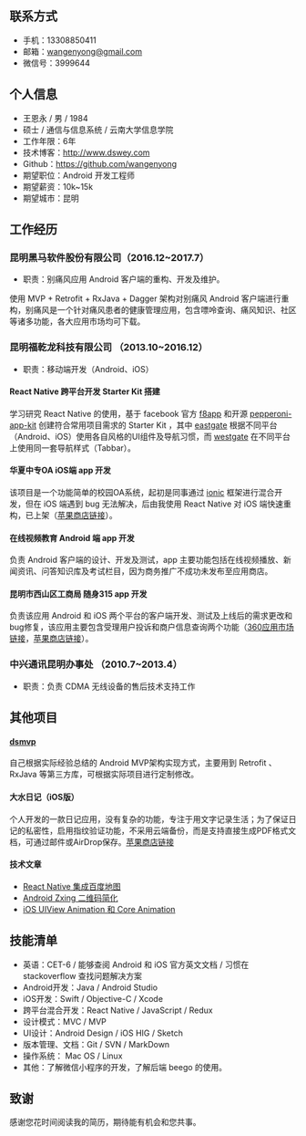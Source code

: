## 联系方式

* 手机：13308850411
* 邮箱：wangenyong@gmail.com
* 微信号：3999644

## 个人信息

* 王恩永 / 男 / 1984
* 硕士 / 通信与信息系统 / 云南大学信息学院
* 工作年限：6年
* 技术博客：http://www.dswey.com
* Github：https://github.com/wangenyong
* 期望职位：Android 开发工程师
* 期望薪资：10k~15k
* 期望城市：昆明

## 工作经历

### 昆明黑马软件股份有限公司（2016.12~2017.7）

* 职责：别痛风应用 Android 客户端的重构、开发及维护。

使用 MVP + Retrofit + RxJava + Dagger 架构对别痛风 Android 客户端进行重构，别痛风是一个针对痛风患者的健康管理应用，包含嘌呤查询、痛风知识、社区等诸多功能，各大应用市场均可下载。

### 昆明福乾龙科技有限公司 （2013.10~2016.12）

* 职责：移动端开发（Android、iOS）

#### React Native 跨平台开发 Starter Kit 搭建

学习研究 React Native 的使用，基于 facebook 官方 [f8app](https://github.com/fbsamples/f8app) 和开源 [pepperoni-app-kit](https://github.com/futurice/pepperoni-app-kit) 创建符合常用项目需求的 Starter Kit ，其中 [eastgate](https://github.com/wangenyong/eastgate) 根据不同平台（Android、iOS）使用各自风格的UI组件及导航习惯，而 [westgate](https://github.com/wangenyong/westgate) 在不同平台上使用同一套导航样式（Tabbar）。

#### 华夏中专OA iOS端 app 开发

该项目是一个功能简单的校园OA系统，起初是同事通过 [ionic](https://ionicframework.com/) 框架进行混合开发，但在 iOS 端遇到 bug 无法解决，后由我使用 React Native 对 iOS 端快速重构，已上架（[苹果商店链接](https://appsto.re/cn/Ew3ndb.i)）。

#### 在线视频教育 Android 端 app 开发

负责 Android 客户端的设计、开发及测试，app 主要功能包括在线视频播放、新闻资讯、问答知识库及考试栏目，因为商务推广不成功未发布至应用商店。

#### 昆明市西山区工商局 随身315 app 开发

负责该应用 Android 和 iOS 两个平台的客户端开发、测试及上线后的需求更改和bug修复，该应用主要包含受理用户投诉和商户信息查询两个功能（[360应用市场链接](http://zhushou.360.cn/detail/index/soft_id/1596252?recrefer=SE_D_%E9%9A%8F%E8%BA%AB315)，[苹果商店链接](https://appsto.re/cn/qwnj1.i)）。

### 中兴通讯昆明办事处  （2010.7~2013.4）

* 职责：负责 CDMA 无线设备的售后技术支持工作

## 其他项目

#### [dsmvp](https://github.com/wangenyong/dsmvp)

自己根据实际经验总结的 Android MVP架构实现方式，主要用到 Retrofit 、RxJava 等第三方库，可根据实际项目进行定制修改。

#### 大水日记（iOS版）

个人开发的一款日记应用，没有复杂的功能，专注于用文字记录生活；为了保证日记的私密性，启用指纹验证功能，不采用云端备份，而是支持直接生成PDF格式文档，可通过邮件或AirDrop保存。[苹果商店链接](https://appsto.re/cn/GyOZab.i)

#### 技术文章

* [React Native 集成百度地图](http://www.dswey.com/2016/07/29/react-native-baidu-map/)
* [Android Zxing 二维码简化](http://www.dswey.com/2015/01/21/android-zxing/)
* [iOS UIView Animation 和 Core Animation](http://www.dswey.com/2014/11/14/uiview-animation-and-core-animation/)

## 技能清单

* 英语：CET-6 / 能够查阅 Android 和 iOS 官方英文文档 / 习惯在 stackoverflow 查找问题解决方案
* Android开发：Java / Android Studio
* iOS开发：Swift / Objective-C / Xcode
* 跨平台混合开发：React Native / JavaScript / Redux
* 设计模式：MVC / MVP
* UI设计：Android Design / iOS HIG / Sketch
* 版本管理、文档：Git / SVN / MarkDown
* 操作系统： Mac OS / Linux
* 其他：了解微信小程序的开发，了解后端 beego 的使用。

## 致谢

感谢您花时间阅读我的简历，期待能有机会和您共事。







